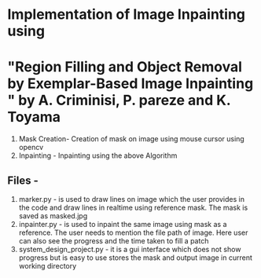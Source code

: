 # Implementation of Image Inpainting using 
# "Region Filling and Object Removal by Exemplar-Based Image Inpainting " by A. Criminisi, P. pareze and K. Toyama

 1. Mask Creation- Creation of mask on image using mouse cursor using opencv
 2. Inpainting - Inpainting using the above Algorithm

## Files - 
1. marker.py - is used to draw lines on image which the user provides in the code and draw lines in 
                realtime using reference mask. The mask is saved as masked.jpg
2. inpainter.py - is used to inpaint the same image using mask as a reference. The user needs to 
                mention the file path of image. Here user can also see the progress and the time taken to
                fill a patch
3. system_design_project.py - it is a gui interface which does not show progress but is easy to use 
                              stores the mask and output image in current working directory
